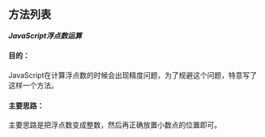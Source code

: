 
## 方法列表
***JavaScript浮点数运算***

#### 目的：
JavaScript在计算浮点数的时候会出现精度问题，为了规避这个问题，特意写了这样一个方法。

#### 主要思路：
主要思路是把浮点数变成整数，然后再正确放置小数点的位置即可。


